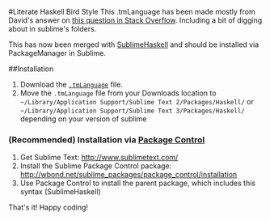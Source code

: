 #Literate Haskell Bird Style
This .tmLanguage has been made mostly from David's answer on [this question in Stack Overflow](http://stackoverflow.com/a/14991061/2046648). Including a bit of digging about in sublime's folders.

This has now been merged with [SublimeHaskell](https://github.com/SublimeHaskell/SublimeHaskell) and should be installed via PackageManager in Sublime.


##Installation

1. Download the [`.tmLanguage`](https://github.com/wrossmck/literate-haskell-bird-style/archive/v0.1.0.zip) file.
2. Move the `.tmLanguage` file from your Downloads location to `~/Library/Application Support/Sublime Text 2/Packages/Haskell/` or `~/Library/Application Support/Sublime Text 3/Packages/Haskell/` depending on your version of sublime

### (Recommended) Installation via [Package Control](http://wbond.net/sublime_packages/package_control/installation)

1. Get Sublime Text: http://www.sublimetext.com/
2. Install the Sublime Package Control package: http://wbond.net/sublime_packages/package_control/installation
3. Use Package Control to install the parent package, which includes this syntax (SublimeHaskell)

That's it! Happy coding!
